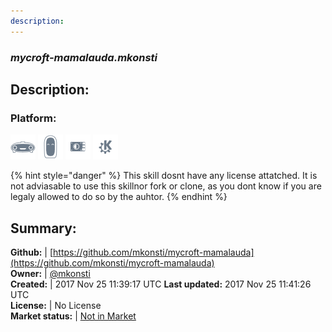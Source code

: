 ```yaml
---
description: 
---
```


### _mycroft-mamalauda.mkonsti_  
## Description:  
  
### Platform:  
 ![Mark I](../.gitbook/assets/mark-1-icon.png)  ![Mark II](../.gitbook/assets/mark-2-icon.png)  ![Picroft](../.gitbook/assets/picroft-icon.png)  ![plasmoid](../.gitbook/assets/kde.png)   
  
{% hint style="danger" %}
This skill dosnt have any license attatched. It is not adviasable to use this skillnor fork or clone, as you dont know if you are legaly allowed to do so by the auhtor.
{% endhint %}
  
## Summary:  
**Github:** | [https://github.com/mkonsti/mycroft-mamalauda](https://github.com/mkonsti/mycroft-mamalauda)  
**Owner:** | [@mkonsti](https://github.com/mkonsti)  
**Created:** | 2017 Nov 25 11:39:17 UTC  **Last updated:** 2017 Nov 25 11:41:26 UTC  
**License:** | No License  
**Market status:** | [Not in Market](https://market.mycroft.ai/skill/)  
